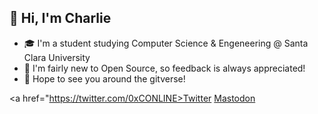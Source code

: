 ## 👋 Hi, I'm Charlie 

- 🎓 I'm a student studying Computer Science & Engeneering @ Santa Clara University
- 🌱 I'm fairly new to Open Source, so feedback is always appreciated!
- 🤠 Hope to see you around the gitverse!

<a href="https://twitter.com/0xCONLINE>Twitter</a>
<a rel="me" href="https://ioc.exchange/@0xCONLINE">Mastodon</a>

<!---
<a rel="me" href="https://ioc.exchange/@0xCONLINE"></a>
--->
